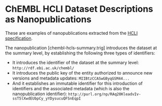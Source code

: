 ChEMBL HCLI Dataset Descriptions as Nanopublications
====================================================

These are examples of nanopublications extracted from the
[HCLI specification](https://www.w3.org/TR/hcls-dataset/#appendix_1).

The nanopublication [chembl-hcls-summary.trig] introduces the dataset at the
summary level, by establishing the following three types of identifiers:

- It introduces the identifier of the dataset at the summary level:
  `http://rdf.ebi.ac.uk/chembl/`
- It introduces the public key of the entity authorized to announce new versions
  and metadata updates: `MIIBtzCCASwGByqGSM44...`
- And it establishes an immutable identifier for this introduction of
  identifiers and the associated metadata (which is also the nanopublication
  identifier): `http://purl.org/np/RAq20KleadvIv-ssT5lXwdEUbpCy_yYDysucuQFSnEqpI`
